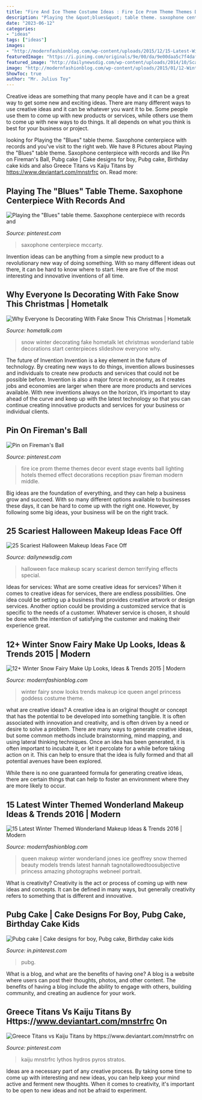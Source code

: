 ```yaml
---
title: "Fire And Ice Theme Costume Ideas : Fire Ice Prom Theme Themes Decor Event Stage Events Ball Lighting Hotels Themed Effect Decorations Reception Psav Fireman Modern Middle"
description: "Playing the &quot;blues&quot; table theme. saxophone centerpiece with records and"
date: "2023-06-12"
categories:
- "ideas"
tags: ["ideas"]
images:
- "http://modernfashionblog.com/wp-content/uploads/2015/12/15-Latest-Winter-Themed-Wonderland-Makeup-Ideas-Trends-2016-1.jpg"
featuredImage: "https://i.pinimg.com/originals/9e/00/da/9e00daa5c7f4daf7a69b33c2455e1311.jpg"
featured_image: "http://dailynewsdig.com/wp-content/uploads/2014/10/Scariest-Halloween-Make-up-Ideas-Face-Off-2.jpg"
image: "http://modernfashionblog.com/wp-content/uploads/2015/01/12-Winter-Snow-Fairy-Make-Up-Looks-Ideas-Trends-2015-9.jpg"
ShowToc: true
author: "Mr. Julius Toy"
---
```



Creative ideas are something that many people have and it can be a great way to get some new and exciting ideas. There are many different ways to use creative ideas and it can be whatever you want it to be. Some people use them to come up with new products or services, while others use them to come up with new ways to do things. It all depends on what you think is best for your business or project.

	

		
looking for Playing the &quot;Blues&quot; table theme. Saxophone centerpiece with records and you've visit to the right web. We have 8 Pictures about Playing the &quot;Blues&quot; table theme. Saxophone centerpiece with records and like Pin on Fireman&#039;s Ball, Pubg cake | Cake designs for boy, Pubg cake, Birthday cake kids and also Greece Titans vs Kaiju Titans by https://www.deviantart.com/mnstrfrc on. Read more:
		
    
## Playing The &quot;Blues&quot; Table Theme. Saxophone Centerpiece With Records And

<img loading=lazy src="https://i.pinimg.com/originals/1c/34/15/1c3415d01f3f8b7dddec619bec0a765d.jpg" onerror="this.onerror=null;this.src='https://tse1.mm.bing.net/th?id=OIP.NtUDIAZZBeDNQS0m4qCWYwHaJ4&amp;pid=15.1';" alt="Playing the &quot;Blues&quot; table theme. Saxophone centerpiece with records and">

_Source: pinterest.com_

>saxophone centerpiece mccarty. 

	

Invention ideas can be anything from a simple new product to a revolutionary new way of doing something. With so many different ideas out there, it can be hard to know where to start. Here are five of the most interesting and innovative inventions of all time.

    
## Why Everyone Is Decorating With Fake Snow This Christmas | Hometalk

<img loading=lazy src="https://cdn-fastly.hometalk.com/media/2016/11/24/3620855/s-let-it-snow-with-these-12-winter-decorating-ideas.jpg?size=1600x1000&amp;nocrop=1" onerror="this.onerror=null;this.src='https://tse2.mm.bing.net/th?id=OIP.1d_dUWUPWoduY-4NNZM_UgHaFU&amp;pid=15.1';" alt="Why Everyone Is Decorating With Fake Snow This Christmas | Hometalk">

_Source: hometalk.com_

>snow winter decorating fake hometalk let christmas wonderland table decorations start centerpieces slideshow everyone why. 

	

The future of Invention
Invention is a key element in the future of technology. By creating new ways to do things, invention allows businesses and individuals to create new products and services that could not be possible before. Invention is also a major force in economy, as it creates jobs and economies are larger when there are more products and services available. With new inventions always on the horizon, it’s important to stay ahead of the curve and keep up with the latest technology so that you can continue creating innovative products and services for your business or individual clients.

    
## Pin On Fireman&#039;s Ball

<img loading=lazy src="https://i.pinimg.com/736x/78/d7/64/78d764b00ecd448b2e0055e18a052cf0--prom-themes-fire-and-ice.jpg" onerror="this.onerror=null;this.src='https://tse4.mm.bing.net/th?id=OIP.6HB0LzezsaVpUoa77HRRigHaFi&amp;pid=15.1';" alt="Pin on Fireman&#039;s Ball">

_Source: pinterest.com_

>fire ice prom theme themes decor event stage events ball lighting hotels themed effect decorations reception psav fireman modern middle. 

	

Big ideas are the foundation of everything, and they can help a business grow and succeed. With so many different options available to businesses these days, it can be hard to come up with the right one. However, by following some big ideas, your business will be on the right track.

    
## 25 Scariest Halloween Makeup Ideas Face Off

<img loading=lazy src="http://dailynewsdig.com/wp-content/uploads/2014/10/Scariest-Halloween-Make-up-Ideas-Face-Off-2.jpg" onerror="this.onerror=null;this.src='https://tse4.mm.bing.net/th?id=OIP.kusC3l4tpeFD6r5nydXNRAHaL5&amp;pid=15.1';" alt="25 Scariest Halloween Makeup Ideas Face Off">

_Source: dailynewsdig.com_

>halloween face makeup scary scariest demon terrifying effects special. 

	

Ideas for services: What are some creative ideas for services?
When it comes to creative ideas for services, there are endless possibilities. One idea could be setting up a business that provides creative artwork or design services. Another option could be providing a customized service that is specific to the needs of a customer. Whatever service is chosen, it should be done with the intention of satisfying the customer and making their experience great.

    
## 12+ Winter Snow Fairy Make Up Looks, Ideas &amp; Trends 2015 | Modern

<img loading=lazy src="http://modernfashionblog.com/wp-content/uploads/2015/01/12-Winter-Snow-Fairy-Make-Up-Looks-Ideas-Trends-2015-9.jpg" onerror="this.onerror=null;this.src='https://tse1.mm.bing.net/th?id=OIP.79Xgr4fO_k9b39VcU9p7pgHaLH&amp;pid=15.1';" alt="12+ Winter Snow Fairy Make Up Looks, Ideas &amp; Trends 2015 | Modern">

_Source: modernfashionblog.com_

>winter fairy snow looks trends makeup ice queen angel princess goddess costume theme. 

	

what are creative ideas?
A creative idea is an original thought or concept that has the potential to be developed into something tangible. It is often associated with innovation and creativity, and is often driven by a need or desire to solve a problem.
There are many ways to generate creative ideas, but some common methods include brainstorming, mind mapping, and using lateral thinking techniques. Once an idea has been generated, it is often important to incubate it, or let it percolate for a while before taking action on it. This can help to ensure that the idea is fully formed and that all potential avenues have been explored.

While there is no one guaranteed formula for generating creative ideas, there are certain things that can help to foster an environment where they are more likely to occur.

    
## 15 Latest Winter Themed Wonderland Makeup Ideas &amp; Trends 2016 | Modern

<img loading=lazy src="http://modernfashionblog.com/wp-content/uploads/2015/12/15-Latest-Winter-Themed-Wonderland-Makeup-Ideas-Trends-2016-1.jpg" onerror="this.onerror=null;this.src='https://tse1.mm.bing.net/th?id=OIP.31IqmM9GP0GSanv3z1-pZwAAAA&amp;pid=15.1';" alt="15 Latest Winter Themed Wonderland Makeup Ideas &amp; Trends 2016 | Modern">

_Source: modernfashionblog.com_

>queen makeup winter wonderland jones ice geoffrey snow themed beauty models trends latest hannah tagnotallowedtoosubjective princess amazing photographs webneel portrait. 

	

What is creativity?
Creativity is the act or process of coming up with new ideas and concepts. It can be defined in many ways, but generally creativity refers to something that is different and innovative.

    
## Pubg Cake | Cake Designs For Boy, Pubg Cake, Birthday Cake Kids

<img loading=lazy src="https://i.pinimg.com/736x/15/ac/a7/15aca7a9fd17a290de6a814a77e2d10b.jpg" onerror="this.onerror=null;this.src='https://tse2.mm.bing.net/th?id=OIP.-lSqQA7RLsia3kLpIlxFKgHaJ3&amp;pid=15.1';" alt="Pubg cake | Cake designs for boy, Pubg cake, Birthday cake kids">

_Source: in.pinterest.com_

>pubg. 

	

What is a blog, and what are the benefits of having one?
A blog is a website where users can post their thoughts, photos, and other content. The benefits of having a blog include the ability to engage with others, building community, and creating an audience for your work.

    
## Greece Titans Vs Kaiju Titans By Https://www.deviantart.com/mnstrfrc On

<img loading=lazy src="https://i.pinimg.com/originals/9e/00/da/9e00daa5c7f4daf7a69b33c2455e1311.jpg" onerror="this.onerror=null;this.src='https://tse3.mm.bing.net/th?id=OIP.jX2oW9rMMbdzC_I1-mtaygHaKa&amp;pid=15.1';" alt="Greece Titans vs Kaiju Titans by https://www.deviantart.com/mnstrfrc on">

_Source: pinterest.com_

>kaiju mnstrfrc lythos hydros pyros stratos. 

	

Ideas are a necessary part of any creative process. By taking some time to come up with interesting and new ideas, you can help keep your mind active and ferment new thoughts. When it comes to creativity, it's important to be open to new ideas and not be afraid to experiment.

